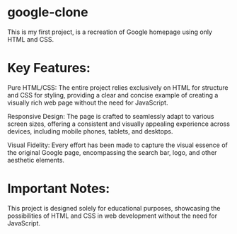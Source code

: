 # google-clone
This is my first project, is a recreation of Google homepage using only HTML and CSS. 

# Key Features:

Pure HTML/CSS: The entire project relies exclusively on HTML for structure and CSS for styling, providing a clear and concise example of creating a visually rich web page without the need for JavaScript.

Responsive Design: The page is crafted to seamlessly adapt to various screen sizes, offering a consistent and visually appealing experience across devices, including mobile phones, tablets, and desktops.

Visual Fidelity: Every effort has been made to capture the visual essence of the original Google page, encompassing the search bar, logo, and other aesthetic elements.

# Important Notes:
This project is designed solely for educational purposes, showcasing the possibilities of HTML and CSS in web development without the need for JavaScript.
